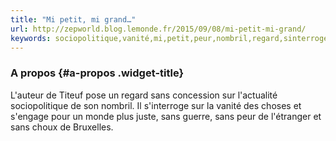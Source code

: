 ```yaml
---
title: "Mi petit, mi grand…"
url: http://zepworld.blog.lemonde.fr/2015/09/08/mi-petit-mi-grand/
keywords: sociopolitique,vanité,mi,petit,peur,nombril,regard,sinterroge,grand,titeuf,pose,proposlauteur,sengage
---
```

### A propos {#a-propos .widget-title}

L'auteur de Titeuf pose un regard sans concession sur l'actualité sociopolitique de son nombril. Il s'interroge sur la vanité des choses et s'engage pour un monde plus juste, sans guerre, sans peur de l'étranger et sans choux de Bruxelles.
